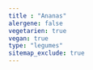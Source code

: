 ```yaml
---
title : "Ananas"
alergene: false
vegetarien: true
vegan: true
type: "legumes"
sitemap_exclude: true
--- 
```


